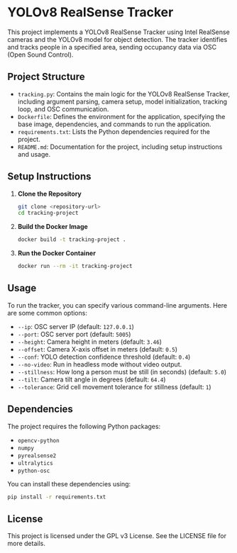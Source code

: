 # YOLOv8 RealSense Tracker

This project implements a YOLOv8 RealSense Tracker using Intel RealSense cameras and the YOLOv8 model for object detection. The tracker identifies and tracks people in a specified area, sending occupancy data via OSC (Open Sound Control).

## Project Structure

- `tracking.py`: Contains the main logic for the YOLOv8 RealSense Tracker, including argument parsing, camera setup, model initialization, tracking loop, and OSC communication.
- `Dockerfile`: Defines the environment for the application, specifying the base image, dependencies, and commands to run the application.
- `requirements.txt`: Lists the Python dependencies required for the project.
- `README.md`: Documentation for the project, including setup instructions and usage.

## Setup Instructions

1. **Clone the Repository**
   ```bash
   git clone <repository-url>
   cd tracking-project
   ```

2. **Build the Docker Image**
   ```bash
   docker build -t tracking-project .
   ```

3. **Run the Docker Container**
   ```bash
   docker run --rm -it tracking-project
   ```

## Usage

To run the tracker, you can specify various command-line arguments. Here are some common options:

- `--ip`: OSC server IP (default: `127.0.0.1`)
- `--port`: OSC server port (default: `5005`)
- `--height`: Camera height in meters (default: `3.46`)
- `--offset`: Camera X-axis offset in meters (default: `0.5`)
- `--conf`: YOLO detection confidence threshold (default: `0.4`)
- `--no-video`: Run in headless mode without video output.
- `--stillness`: How long a person must be still (in seconds) (default: `5.0`)
- `--tilt`: Camera tilt angle in degrees (default: `64.4`)
- `--tolerance`: Grid cell movement tolerance for stillness (default: `1`)

## Dependencies

The project requires the following Python packages:

- `opencv-python`
- `numpy`
- `pyrealsense2`
- `ultralytics`
- `python-osc`

You can install these dependencies using:

```bash
pip install -r requirements.txt
```

## License

This project is licensed under the GPL v3 License. See the LICENSE file for more details.